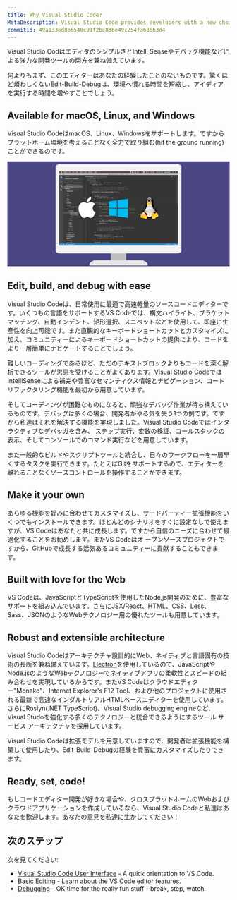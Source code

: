 ```yaml
---
title: Why Visual Studio Code?
MetaDescription: Visual Studio Code provides developers with a new choice of tool that combines the simplicity of a code editor with the best tooling for their core edit-build-debug cycle. Visual Studio Code is available for macOS, Linux, and Windows.
commitid: 49a1336d8b6540c91f2be83be49c254f368663d4
---
```


Visual Studio CodはエディタのシンプルさとIntelli Senseやデバッグ機能などによる強力な開発ツールの両方を兼ね備えています。

何よりもまず、このエディターはあなたの経験したことのないものです。驚くほど煩わしくないEdit-Build-Debugは、環境へ慣れる時間を短縮し、アイディアを実行する時間を増やすことでしょう。

## Available for macOS, Linux, and Windows

Visual Studio CodeはmacOS、Linux、Windowsをサポートします。ですからプラットホーム環境を考えることなく全力で取り組む(hit the ground running)ことができるのです。

![Visual Studio Code runs on Mac, Linux and Windows](images/whyvscode/macwinlinux2.png)

## Edit, build, and debug with ease

Visual Studio Codeは、日常使用に最適で高速軽量のソースコードエディターです。いくつもの言語をサポートするVS Codeでは、構文ハイライト、ブラケットマッチング、自動インデント、矩形選択、スニペットなどを使用して、即座に生産性を向上可能です。また直観的なキーボードショートカットとカスタマイズに加え、コミュニティーによるキーボードショートカットの提供により、コードをより一層簡単にナビゲートすることでしょう。

難しいコーディングであるほど、ただのテキストブロックよりもコードを深く解析できるツールが恩恵を受けることがよくあります。Visual Studio CodeではIntelliSenseによる補完や豊富なセマンティクス情報とナビゲーション、コードリファクタリング機能を最初から用意しています。

そしてコーディングが困難なものになると、頑強なデバッグ作業が待ち構えているものです。デバッグは多くの場合、開発者がやる気を失う1つの例です。ですから私達はそれを解決する機能を実現しました。Visual Studio Codeではインタラクティブなデバッガを含み、 ステップ実行、変数の検証、コールスタックの表示、そしてコンソールでのコマンド実行などを用意しています。

また一般的なビルドやスクリプトツールと統合し、日々のワークフローを一層早くするタスクを実行できます。たとえばGitをサポートするので、エディターを離れることなくソースコントロールを操作することができます。

## Make it your own

あらゆる機能を好みに合わせてカスタマイズし、サードパーティー拡張機能をいくつでもインストールできます。ほとんどのシナリオをすぐに設定なしで使えますが、VS Codeはあなたと共に成長します。ですから自信のニーズに合わせて最適化することをお勧めします。またVS Codeはオ ープンソースプロジェクトですから、GitHubで成長する活気あるコミュニティーに貢献することもできます。

## Built with love for the Web

VS Codeは、JavaScriptとTypeScriptを使用したNode,js開発のために、豊富なサポートを組み込んでいます。さらにJSX/React、HTML、CSS、Less、Sass、JSONのようなWebテクノロジー用の優れたツールも用意しています。

## Robust and extensible architecture

Visual Studio Codeはアーキテクチャ設計的にWeb、ネイティブと言語固有の技術の長所を兼ね備えています。[Electron](https://github.com/electron/electron)を使用しているので、JavaScriptやNode.jsのようなWebテクノロジーでネイティブアプリの柔軟性とスピードの組み合わせを実現しているからです。またVS Codeはクラウドエディター"Monako"、Internet Explorer's F12 Tool、および他のプロジェクトに使用される最新で高速なインダルトリアルHTMLベースエディターを使用しています。さらにRoslyn(.NET TypeScript)、Visual Studio debugging engineなど、Visual Studoを強化する多くのテクノロジーと統合できるようにするツール サービス アーキテクチャを採用しています。

Visual Studio Codeは拡張モデルを用意していますので、開発者は拡張機能を構築して使用したり、Edit-Build-Debugの経験を豊富にカスタマイズしたりできます。

## Ready, set, code!

もしコードエディター開発が好きな場合や、クロスプラットホームのWebおよびクラウドアプリケーションを作成しているなら、Visual Studio Codeと私達はあなたを歓迎します。あなたの意見を私達に生かしてください！

## 次のステップ

次を見てください:

* [Visual Studio Code User Interface](/docs/getstarted/userinterface.md) - A quick orientation to VS Code.
* [Basic Editing](/docs/userguide/codebasic.md) - Learn about the VS Code editor features.
* [Debugging](/docs/userguide/debugging.md) - OK time for the really fun stuff - break, step, watch.
